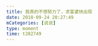 ```yaml
---
title: 我真的不想努力了，求富婆快出现
date: 2018-09-24 20:27:49
mCategories: [说说]
type: moment
time: t202749
---
```


<div id="pics-20180924202749"></div>

<script src="/lib/moment/pics.js"></script>
<script>
var data = [
    {"link": "2018-09-24_000000.jpeg", "type": "shuoshuo"}
];
picsRender(data, "pics-20180924202749");
</script>
